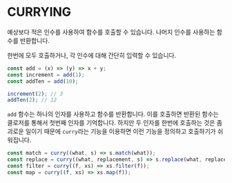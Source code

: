 # CURRYING

예상보다 적은 인수를 사용하여 함수를 호출할 수 있습니다. 나머지 인수를 사용하는 함수를 반환합니다.

한번에 모두 호출하거나, 각 인수에 대해 간단히 입력할 수 있습니다.

```js
const add = (x) => (y) => x + y;
const increment = add(1);
const addTen = add(10);

increment(2); // 3
addTen(2); // 12
```

`add` 함수는 하나의 인자를 사용하고 함수를 반환합니다. 이를 호출하면 반환된 함수는 클로저를 통해서 첫번째 인자를 기억합니다. 하지만 두 인자를 한번에 호출하는 것은 좀 괴로운 일이기 때문에 `curry`라는 기능을 이용하면 이런 기능을 정의하고 호출하기가 쉬워집니다.

```js
const match = curry((what, s) => s.match(what));
const replace = curry((what, replacement, s) => s.replace(what, replacement));
const filter = curry((f, xs) => xs.filter(f));
const map = curry((f, xs) => xs.map(f));
```
